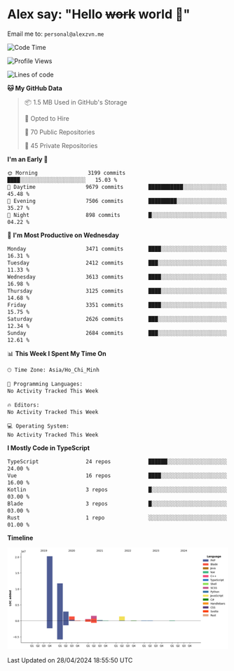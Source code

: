 # Alex say: "Hello ~~work~~ world 🐾"
Email me to: `personal@alexzvn.me`

<!--START_SECTION:waka-->
![Code Time](http://img.shields.io/badge/Code%20Time-1%2C066%20hrs%2055%20mins-blue)

![Profile Views](http://img.shields.io/badge/Profile%20Views-5-blue)

![Lines of code](https://img.shields.io/badge/From%20Hello%20World%20I%27ve%20Written-40.4%20million%20lines%20of%20code-blue)

**🐱 My GitHub Data** 

> 📦 1.5 MB Used in GitHub's Storage 
 > 
> 💼 Opted to Hire
 > 
> 📜 70 Public Repositories 
 > 
> 🔑 45 Private Repositories 
 > 
**I'm an Early 🐤** 

```text
🌞 Morning                3199 commits        ████░░░░░░░░░░░░░░░░░░░░░   15.03 % 
🌆 Daytime                9679 commits        ███████████░░░░░░░░░░░░░░   45.48 % 
🌃 Evening                7506 commits        █████████░░░░░░░░░░░░░░░░   35.27 % 
🌙 Night                  898 commits         █░░░░░░░░░░░░░░░░░░░░░░░░   04.22 % 
```
📅 **I'm Most Productive on Wednesday** 

```text
Monday                   3471 commits        ████░░░░░░░░░░░░░░░░░░░░░   16.31 % 
Tuesday                  2412 commits        ███░░░░░░░░░░░░░░░░░░░░░░   11.33 % 
Wednesday                3613 commits        ████░░░░░░░░░░░░░░░░░░░░░   16.98 % 
Thursday                 3125 commits        ████░░░░░░░░░░░░░░░░░░░░░   14.68 % 
Friday                   3351 commits        ████░░░░░░░░░░░░░░░░░░░░░   15.75 % 
Saturday                 2626 commits        ███░░░░░░░░░░░░░░░░░░░░░░   12.34 % 
Sunday                   2684 commits        ███░░░░░░░░░░░░░░░░░░░░░░   12.61 % 
```


📊 **This Week I Spent My Time On** 

```text
🕑︎ Time Zone: Asia/Ho_Chi_Minh

💬 Programming Languages: 
No Activity Tracked This Week

🔥 Editors: 
No Activity Tracked This Week

💻 Operating System: 
No Activity Tracked This Week
```

**I Mostly Code in TypeScript** 

```text
TypeScript               24 repos            ██████░░░░░░░░░░░░░░░░░░░   24.00 % 
Vue                      16 repos            ████░░░░░░░░░░░░░░░░░░░░░   16.00 % 
Kotlin                   3 repos             █░░░░░░░░░░░░░░░░░░░░░░░░   03.00 % 
Blade                    3 repos             █░░░░░░░░░░░░░░░░░░░░░░░░   03.00 % 
Rust                     1 repo              ░░░░░░░░░░░░░░░░░░░░░░░░░   01.00 % 
```



**Timeline**

![Lines of Code chart](https://raw.githubusercontent.com/alexzvn/alexzvn/main/assets/bar_graph.png)


 Last Updated on 28/04/2024 18:55:50 UTC
<!--END_SECTION:waka-->
